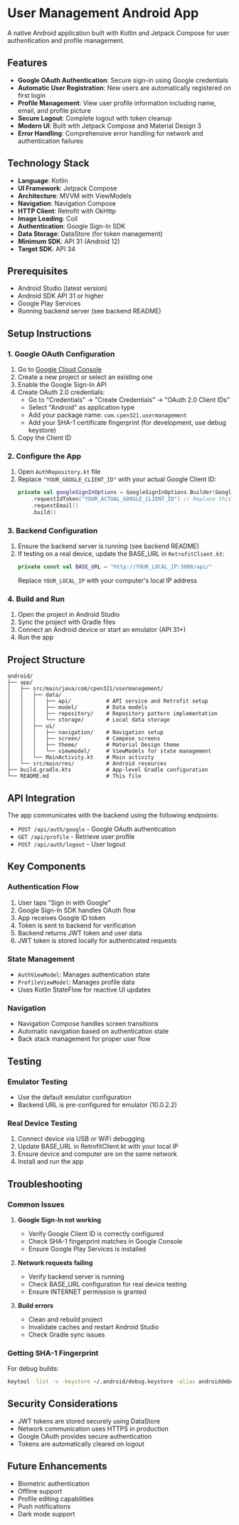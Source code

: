 # User Management Android App

A native Android application built with Kotlin and Jetpack Compose for user authentication and profile management.

## Features

- **Google OAuth Authentication**: Secure sign-in using Google credentials
- **Automatic User Registration**: New users are automatically registered on first login
- **Profile Management**: View user profile information including name, email, and profile picture
- **Secure Logout**: Complete logout with token cleanup
- **Modern UI**: Built with Jetpack Compose and Material Design 3
- **Error Handling**: Comprehensive error handling for network and authentication failures

## Technology Stack

- **Language**: Kotlin
- **UI Framework**: Jetpack Compose
- **Architecture**: MVVM with ViewModels
- **Navigation**: Navigation Compose
- **HTTP Client**: Retrofit with OkHttp
- **Image Loading**: Coil
- **Authentication**: Google Sign-In SDK
- **Data Storage**: DataStore (for token management)
- **Minimum SDK**: API 31 (Android 12)
- **Target SDK**: API 34

## Prerequisites

- Android Studio (latest version)
- Android SDK API 31 or higher
- Google Play Services
- Running backend server (see backend README)

## Setup Instructions

### 1. Google OAuth Configuration

1. Go to [Google Cloud Console](https://console.cloud.google.com/)
2. Create a new project or select an existing one
3. Enable the Google Sign-In API
4. Create OAuth 2.0 credentials:
   - Go to "Credentials" → "Create Credentials" → "OAuth 2.0 Client IDs"
   - Select "Android" as application type
   - Add your package name: `com.cpen321.usermanagement`
   - Add your SHA-1 certificate fingerprint (for development, use debug keystore)
5. Copy the Client ID

### 2. Configure the App

1. Open `AuthRepository.kt` file
2. Replace `"YOUR_GOOGLE_CLIENT_ID"` with your actual Google Client ID:
   ```kotlin
   private val googleSignInOptions = GoogleSignInOptions.Builder(GoogleSignInOptions.DEFAULT_SIGN_IN)
       .requestIdToken("YOUR_ACTUAL_GOOGLE_CLIENT_ID") // Replace this
       .requestEmail()
       .build()
   ```

### 3. Backend Configuration

1. Ensure the backend server is running (see backend README)
2. If testing on a real device, update the BASE_URL in `RetrofitClient.kt`:
   ```kotlin
   private const val BASE_URL = "http://YOUR_LOCAL_IP:3000/api/"
   ```
   Replace `YOUR_LOCAL_IP` with your computer's local IP address

### 4. Build and Run

1. Open the project in Android Studio
2. Sync the project with Gradle files
3. Connect an Android device or start an emulator (API 31+)
4. Run the app

## Project Structure

```
android/
├── app/
│   ├── src/main/java/com/cpen321/usermanagement/
│   │   ├── data/
│   │   │   ├── api/           # API service and Retrofit setup
│   │   │   ├── model/         # Data models
│   │   │   ├── repository/    # Repository pattern implementation
│   │   │   └── storage/       # Local data storage
│   │   ├── ui/
│   │   │   ├── navigation/    # Navigation setup
│   │   │   ├── screen/        # Compose screens
│   │   │   ├── theme/         # Material Design theme
│   │   │   └── viewmodel/     # ViewModels for state management
│   │   └── MainActivity.kt    # Main activity
│   └── src/main/res/          # Android resources
├── build.gradle.kts           # App-level Gradle configuration
└── README.md                  # This file
```

## API Integration

The app communicates with the backend using the following endpoints:

- `POST /api/auth/google` - Google OAuth authentication
- `GET /api/profile` - Retrieve user profile
- `POST /api/auth/logout` - User logout

## Key Components

### Authentication Flow
1. User taps "Sign in with Google"
2. Google Sign-In SDK handles OAuth flow
3. App receives Google ID token
4. Token is sent to backend for verification
5. Backend returns JWT token and user data
6. JWT token is stored locally for authenticated requests

### State Management
- `AuthViewModel`: Manages authentication state
- `ProfileViewModel`: Manages profile data
- Uses Kotlin StateFlow for reactive UI updates

### Navigation
- Navigation Compose handles screen transitions
- Automatic navigation based on authentication state
- Back stack management for proper user flow

## Testing

### Emulator Testing
- Use the default emulator configuration
- Backend URL is pre-configured for emulator (10.0.2.2)

### Real Device Testing
1. Connect device via USB or WiFi debugging
2. Update BASE_URL in RetrofitClient.kt with your local IP
3. Ensure device and computer are on the same network
4. Install and run the app

## Troubleshooting

### Common Issues

1. **Google Sign-In not working**
   - Verify Google Client ID is correctly configured
   - Check SHA-1 fingerprint matches in Google Console
   - Ensure Google Play Services is installed

2. **Network requests failing**
   - Verify backend server is running
   - Check BASE_URL configuration for real device testing
   - Ensure INTERNET permission is granted

3. **Build errors**
   - Clean and rebuild project
   - Invalidate caches and restart Android Studio
   - Check Gradle sync issues

### Getting SHA-1 Fingerprint

For debug builds:
```bash
keytool -list -v -keystore ~/.android/debug.keystore -alias androiddebugkey -storepass android -keypass android
```

## Security Considerations

- JWT tokens are stored securely using DataStore
- Network communication uses HTTPS in production
- Google OAuth provides secure authentication
- Tokens are automatically cleared on logout

## Future Enhancements

- Biometric authentication
- Offline support
- Profile editing capabilities
- Push notifications
- Dark mode support

